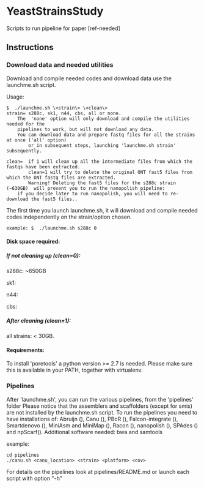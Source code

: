 # YeastStrainsStudy
Scripts to run pipeline for paper [ref-needed]

## Instructions #####


### Download data and needed utilities #####
Download and compile needed codes and download data use the launchme.sh script.

Usage:

	$  ./launchme.sh \<strain\> \<clean\> 
	strain= s288c, sk1, n44, cbs, all or none. 
		The  'none' option will only download and compile the utilities needed for the 
		pipelines to work, but will not download any data. 
		You can download data and prepare fastq files for all the strains at once ('all' option) 
	    	or in subsequent steps, launching 'launchme.sh strain'  subsequently. 

	clean=  if 1 will clean up all the intermediate files from which the fastqs have been extracted.
	       	clean=1 will try to delete the original ONT fast5 files from which the ONT fastq files are extracted.
	       	Warning! Deleting the fast5 files for the s288c strain (~630GB)  will prevent you to run the nanopolish pipeline:
		if you decide later to run nanopolish, you will need to re-download the fast5 files..

The first time you launch launchme.sh, it will download and compile needed codes independently 
on the strain/option chosen.

	example: $  ./launchme.sh s288c 0

#### Disk space required:

##### If not cleaning up (clean=0):
	
s288c:  ~650GB 

sk1:

n44:

cbs:

##### After cleaning (clean=1): 

all strains:  < 30GB.

#### Requirements:
To install 'poretools' a python version >= 2.7 is needed. Please 
make sure this is available in your PATH, together with virtualenv.



### Pipelines
After 'launchme.sh', you can run the  various pipelines, from the 'pipelines' folder
Please notice that the assemblers and scaffolders (except for smis) are not installed 
by the launchme.sh script. To run the pipelines you need to have installations of:
Abruijn (), Canu (), PBcR (), Falcon-integrate (), Smartdenovo (), MiniAsm and MiniMap (), Racon (), nanopolish (),
SPAdes () and  npScarf().
Additional software needed: bwa and samtools 

example:	

	cd pipelines	
	./canu.sh <canu_location> <strain> <platform> <cov>

For details on the pipelines look at pipelines/README.md or launch each script with option "-h"

